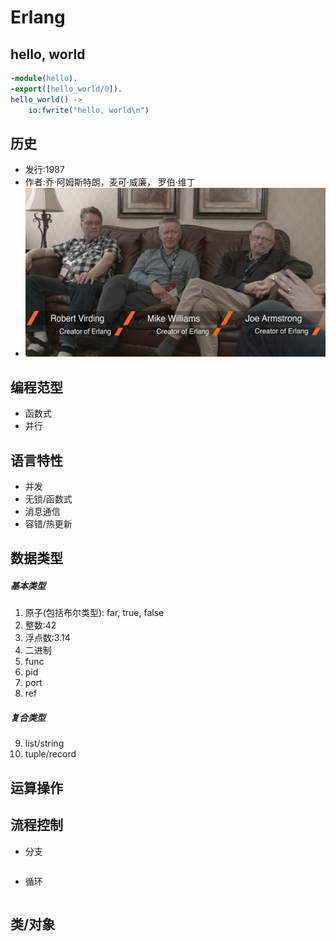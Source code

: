 # Erlang

## hello, world
```erlang
-module(hello).
-export([hello_world/0]).
hello_world() ->
    io:fwrite("hello, world\n")
```

## 历史
* 发行:1987
* 作者:乔·阿姆斯特朗，麦可·威廉， 罗伯·维丁 
* ![](https://github.com/mingchaoyan/MyUsedLanguages/blob/master/pic/Erlang-1987.jpg)

## 编程范型
* 函数式
* 并行

## 语言特性
* 并发
* 无锁/函数式
* 消息通信
* 容错/热更新


## 数据类型
##### 基本类型
1. 原子(包括布尔类型): far, true, false
2. 整数:42
3. 浮点数:3.14
4. 二进制
5. func
6. pid
7. port
8. ref

##### 复合类型
9. list/string
10. tuple/record

## 运算操作

## 流程控制
* 分支

```erlang

```
* 循环

```erlang

```

## 类/对象
